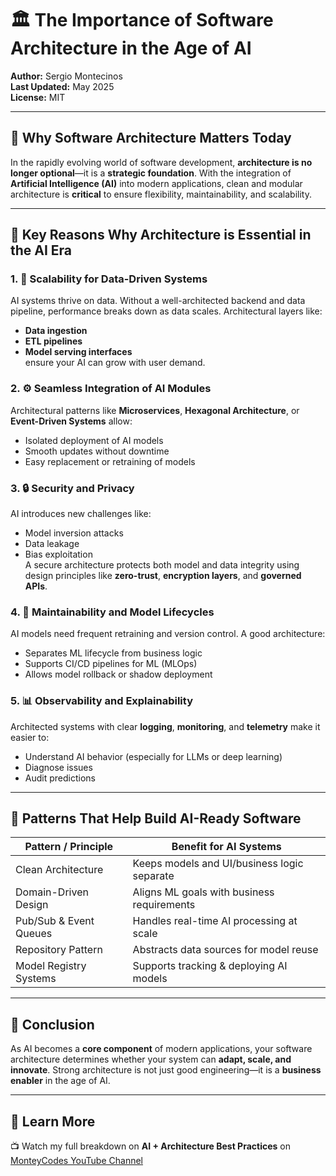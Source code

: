 # 🏛️ The Importance of Software Architecture in the Age of AI

**Author:** Sergio Montecinos  
**Last Updated:** May 2025  
**License:** MIT  

---

## 📘 Why Software Architecture Matters Today

In the rapidly evolving world of software development, **architecture is no longer optional**—it is a **strategic foundation**. With the integration of **Artificial Intelligence (AI)** into modern applications, clean and modular architecture is **critical** to ensure flexibility, maintainability, and scalability.

---

## 🚀 Key Reasons Why Architecture is Essential in the AI Era

### 1. 🔄 Scalability for Data-Driven Systems
AI systems thrive on data. Without a well-architected backend and data pipeline, performance breaks down as data scales. Architectural layers like:
- **Data ingestion**
- **ETL pipelines**
- **Model serving interfaces**  
ensure your AI can grow with user demand.

### 2. ⚙️ Seamless Integration of AI Modules
Architectural patterns like **Microservices**, **Hexagonal Architecture**, or **Event-Driven Systems** allow:
- Isolated deployment of AI models
- Smooth updates without downtime
- Easy replacement or retraining of models

### 3. 🔒 Security and Privacy
AI introduces new challenges like:
- Model inversion attacks
- Data leakage
- Bias exploitation  
A secure architecture protects both model and data integrity using design principles like **zero-trust**, **encryption layers**, and **governed APIs**.

### 4. 🧠 Maintainability and Model Lifecycles
AI models need frequent retraining and version control. A good architecture:
- Separates ML lifecycle from business logic
- Supports CI/CD pipelines for ML (MLOps)
- Allows model rollback or shadow deployment

### 5. 📊 Observability and Explainability
Architected systems with clear **logging**, **monitoring**, and **telemetry** make it easier to:
- Understand AI behavior (especially for LLMs or deep learning)
- Diagnose issues
- Audit predictions

---

## 🧱 Patterns That Help Build AI-Ready Software

| Pattern / Principle      | Benefit for AI Systems                      |
|--------------------------|---------------------------------------------|
| Clean Architecture       | Keeps models and UI/business logic separate |
| Domain-Driven Design     | Aligns ML goals with business requirements  |
| Pub/Sub & Event Queues   | Handles real-time AI processing at scale    |
| Repository Pattern       | Abstracts data sources for model reuse      |
| Model Registry Systems   | Supports tracking & deploying AI models     |

---

## 🧠 Conclusion

As AI becomes a **core component** of modern applications, your software architecture determines whether your system can **adapt, scale, and innovate**. Strong architecture is not just good engineering—it is a **business enabler** in the age of AI.

---

## 🎥 Learn More

📺 Watch my full breakdown on **AI + Architecture Best Practices** on [MonteyCodes YouTube Channel](https://www.youtube.com/@MonteyCodes)
